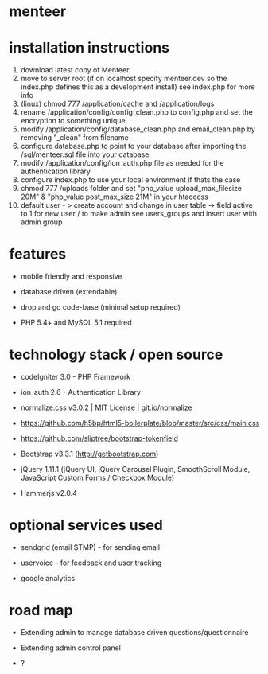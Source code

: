 menteer
=======

installation instructions
=========================

1. download latest copy of Menteer
2. move to server root (if on localhost specify menteer.dev so the index.php defines this as a development install) see index.php for more info
3. (linux) chmod 777 /application/cache and /application/logs
4. rename /application/config/config_clean.php to config.php and set the encryption to something unique
5. modify /application/config/database_clean.php and email_clean.php by removing "_clean" from filename
6. configure database.php to point to your database after importing the /sql/menteer.sql file into your database
7. modify /application/config/ion_auth.php file as needed for the authentication library
8. configure index.php to use your local environment if thats the case
9. chmod 777 /uploads folder and set "php_value upload_max_filesize 20M" & "php_value post_max_size 21M" in your htaccess
10. default user - > create account and change in user table -> field active to 1 for new user / to make admin see users_groups and insert user with admin group

features
=========

* mobile friendly and responsive

* database driven (extendable)

* drop and go code-base (minimal setup required)

* PHP 5.4+ and MySQL 5.1 required


technology stack / open source
==============================

* codeIgniter 3.0 - PHP Framework

* ion_auth 2.6 - Authentication Library

* normalize.css v3.0.2 | MIT License | git.io/normalize

* https://github.com/h5bp/html5-boilerplate/blob/master/src/css/main.css

* https://github.com/sliptree/bootstrap-tokenfield

* Bootstrap v3.3.1 (http://getbootstrap.com)

* jQuery 1.11.1 (jQuery UI, jQuery Carousel Plugin, SmoothScroll Module, JavaScript Custom Forms / Checkbox Module)

* Hammerjs v2.0.4


optional services used
======================

* sendgrid (email STMP) - for sending email

* uservoice - for feedback and user tracking

* google analytics


road map
========

* Extending admin to manage database driven questions/questionnaire

* Extending admin control panel

* ?





